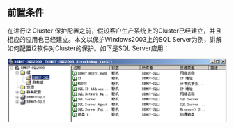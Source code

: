## 前置条件

在进行i2 Cluster 保护配置之前，假设客户生产系统上的Cluster已经建立，并且相应的应用也已经建立。本文以保护Windows2003上的SQL Server为例，讲解如何配置i2软件对Cluster的保护。如下是SQL Server应用：

![](/assets/V6.128123.png)